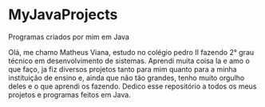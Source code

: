 # MyJavaProjects
Programas criados por mim em Java

Olá, me chamo Matheus Viana, estudo no colégio pedro II fazendo 2° grau técnico em desenvolvimento de sistemas. Aprendi muita coisa la e amo o que faço, ja fiz diversos projetos tanto para mim quanto para a minha instituição de ensino e, ainda que não tão grandes, tenho muito orgulho deles e o que aprendi os fazendo. Dedico esse repositório a todos os meus projetos e programas feitos em Java.

